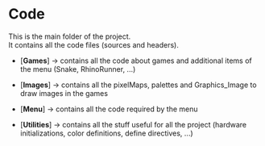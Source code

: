 # Code
This is the main folder of the project.\
It contains all the code files (sources and headers).

* [**Games**] &rarr; contains all the code about games and additional items of the menu (Snake, RhinoRunner, ...)

* [**Images**] &rarr; contains all the pixelMaps, palettes and Graphics_Image to draw images in the games

* [**Menu**] &rarr; contains all the code required by the menu

* [**Utilities**] &rarr; contains all the stuff useful for all the project (hardware initializations, color definitions, define directives, ...)
